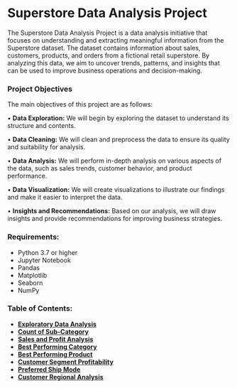 # Superstore Data Analysis Project

The Superstore Data Analysis Project is a data analysis initiative that focuses on understanding and extracting meaningful information from the Superstore dataset. 
The dataset contains information about sales, customers, products, and orders from a fictional retail superstore. By analyzing this data, we aim to uncover trends, patterns, and insights that can be used to improve business operations and decision-making.

### Project Objectives
The main objectives of this project are as follows:

• <b>Data Exploration:</b> We will begin by exploring the dataset to understand its structure and contents.

• <b>Data Cleaning:</b> We will clean and preprocess the data to ensure its quality and suitability for analysis.

• <b>Data Analysis:</b> We will perform in-depth analysis on various aspects of the data, such as sales trends, customer behavior, and product performance.

• <b>Data Visualization:</b> We will create visualizations to illustrate our findings and make it easier to interpret the data.

• <b>Insights and Recommendations:</b> Based on our analysis, we will draw insights and provide recommendations for improving business strategies.


### Requirements:

- Python 3.7 or higher
- Jupyter Notebook
- Pandas
- Matplotlib
- Seaborn
- NumPy

### Table of Contents:
- <b><u>Exploratory Data Analysis</u></b>
- <b><u>Count of Sub-Category</u></b>
- <b><u>Sales and Profit Analysis</u></b>
- <b><u>Best Performing Category</u></b>
- <b><u>Best Performing Product</u></b>
- <b><u>Customer Segment Profitability</u></b>
- <b><u>Preferred Ship Mode</u></b>
- <b><u>Customer Regional Analysis</u></b>




